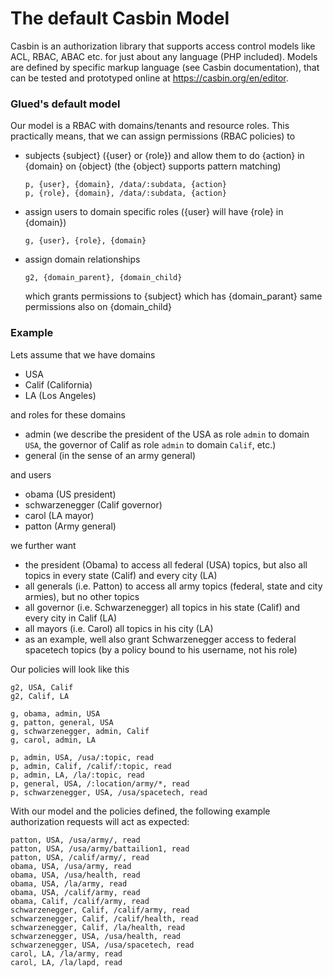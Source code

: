 # The default Casbin Model

Casbin is an authorization library that supports access control models like ACL, RBAC, ABAC etc. for just about any language (PHP included). Models are defined by specific markup language (see Casbin documentation), that can be tested and prototyped online at https://casbin.org/en/editor.

### Glued's default model

Our model is a RBAC with domains/tenants and resource roles. This practically means, that we can assign permissions (RBAC policies) to

- subjects {subject} ({user} or {role}) and allow them to do {action} in {domain} on {object} (the {object} supports pattern matching)

  ```
  p, {user}, {domain}, /data/:subdata, {action}
  p, {role}, {domain}, /data/:subdata, {action}
  ```

- assign users to domain specific roles ({user} will have {role} in {domain})

   ```
   g, {user}, {role}, {domain}
   ```

- assign domain relationships

   ```
   g2, {domain_parent}, {domain_child}
   ```
  
   which grants permissions to {subject} which has {domain_parant} same permissions also on {domain_child}

### Example

Lets assume that we have domains

- USA
- Calif (California)
- LA (Los Angeles)

and roles for these domains

- admin (we describe the president of the USA as role `admin` to domain `USA`, the governor of Calif as role `admin` to domain `Calif`, etc.)
- general (in the sense of an army general) 

and users

- obama (US president)
- schwarzenegger (Calif governor)
- carol (LA mayor)
- patton (Army general)

we further want

- the president (Obama) to access all federal (USA) topics, but also all topics in every state (Calif) and every city (LA)
- all generals (i.e. Patton) to access all army topics (federal, state and city armies), but no other topics
- all governor (i.e. Schwarzenegger) all topics in his state (Calif) and every city in Calif (LA)
- all mayors (i.e. Carol) all topics in his city (LA)
- as an example, well also grant Schwarzenegger access to federal spacetech topics (by a policy bound to his username, not his role)

Our policies will look like this

```
g2, USA, Calif
g2, Calif, LA

g, obama, admin, USA
g, patton, general, USA
g, schwarzenegger, admin, Calif
g, carol, admin, LA

p, admin, USA, /usa/:topic, read
p, admin, Calif, /calif/:topic, read
p, admin, LA, /la/:topic, read
p, general, USA, /:location/army/*, read
p, schwarzenegger, USA, /usa/spacetech, read
```

With our model and the policies defined, the following example authorization requests will act as expected:

```
patton, USA, /usa/army/, read
patton, USA, /usa/army/battailion1, read
patton, USA, /calif/army/, read
obama, USA, /usa/army, read
obama, USA, /usa/health, read
obama, USA, /la/army, read
obama, USA, /calif/army, read
obama, Calif, /calif/army, read
schwarzenegger, Calif, /calif/army, read
schwarzenegger, Calif, /calif/health, read
schwarzenegger, Calif, /la/health, read
schwarzenegger, USA, /usa/health, read
schwarzenegger, USA, /usa/spacetech, read
carol, LA, /la/army, read
carol, LA, /la/lapd, read
```




